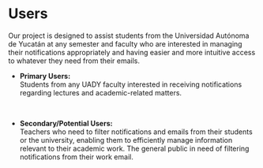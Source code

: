  # Users


Our project is designed to assist students from the Universidad Autónoma de Yucatán at any semester and faculty who are interested in managing their notifications appropriately and having easier and more intuitive access to whatever they need from their emails.

 - **Primary Users:** <br>
Students from any UADY faculty interested in receiving notifications regarding lectures and academic-related matters.
<br>

- **Secondary/Potential Users:** <br>
Teachers who need to filter notifications and emails from their students or the university, enabling them to efficiently manage information relevant to their academic work.
The general public in need of filtering notifications from their work email.